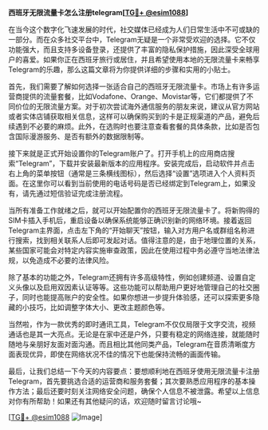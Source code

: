 **西班牙无限流量卡怎么注册telegram[[TG💪+ @esim1088](https://t.me/s/esim1088)]**

在当今这个数字化飞速发展的时代，社交媒体已经成为人们日常生活中不可或缺的一部分。而在众多社交平台中，Telegram无疑是一个非常受欢迎的选择。它不仅功能强大，而且支持多设备登录，还提供了丰富的隐私保护措施，因此深受全球用户的喜爱。如果你正在西班牙旅行或居住，并且希望使用本地的无限流量卡来畅享Telegram的乐趣，那么这篇文章将为你提供详细的步骤和实用的小贴士。

首先，我们需要了解如何选择一张适合自己的西班牙无限流量卡。市场上有许多运营商提供的流量套餐，比如Vodafone、Orange、Movistar等，它们都提供了不同价位的无限流量方案。对于初次尝试海外通信服务的朋友来说，建议从官方网站或者实体店铺获取相关信息，这样可以确保购买到的卡是正规渠道的产品，避免后续遇到不必要的麻烦。此外，在选购时也要注意查看套餐的具体条款，比如是否包含国际漫游服务、是否有额外的数据限制等。

接下来就是正式开始设置你的Telegram账户了。打开手机上的应用商店搜索“Telegram”，下载并安装最新版本的应用程序。安装完成后，启动软件并点击右上角的菜单按钮（通常是三条横线图标），然后选择“设置”选项进入个人资料页面。在这里你可以看到当前使用的电话号码是否已经绑定到Telegram上，如果没有，请先通过短信验证完成注册流程。

当所有准备工作就绪之后，就可以开始配置你的西班牙无限流量卡了。将新购得的SIM卡插入手机后，重启设备以确保系统能够正确识别新的网络环境。接着返回Telegram主界面，点击左下角的“开始聊天”按钮，输入对方用户名或群组名称进行搜索，找到相关联系人后即可发起对话。值得注意的是，由于地理位置的关系，某些国家可能会对特定内容实施审查政策，因此在使用过程中务必遵守当地法律法规，以免造成不必要的法律风险。

除了基本的功能之外，Telegram还拥有许多高级特性，例如创建频道、设置自定义头像以及启用双因素认证等等。这些功能可以帮助用户更好地管理自己的社交圈子，同时也能提高账户的安全性。如果你想进一步提升体验感，还可以探索更多隐藏的小技巧，比如调整字体大小、更改主题颜色等。

当然啦，作为一款优秀的即时通讯工具，Telegram不仅仅局限于文字交流，视频通话也是其一大亮点。无论是在家中还是户外，只要有稳定的网络连接，就能随时随地与亲朋好友面对面沟通。而且相比其他同类产品，Telegram在音质清晰度方面表现优异，即使在网络状况不佳的情况下也能保持流畅的画面传输。

最后，让我们总结一下今天的内容要点：要想顺利地在西班牙使用无限流量卡注册Telegram，首先要挑选合适的运营商和服务套餐；其次要熟悉应用程序的基本操作方法；最后还要时刻关注网络安全问题，确保个人信息不被泄露。希望以上信息对你有所帮助！如果还有其他疑问的话，欢迎随时留言讨论哦~

[[TG💪+ @esim1088](https://t.me/s/esim1088) ![Image](https://i.postimg.cc/4NQfJmqS/Snipaste-2025-05-13-00-14-12.png)]